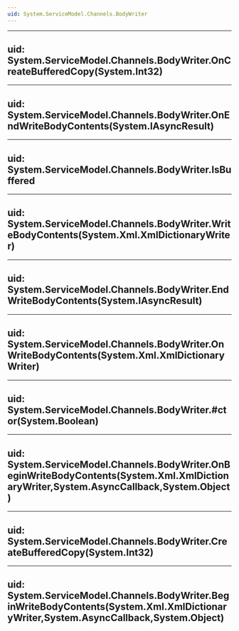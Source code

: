 ```yaml
---
uid: System.ServiceModel.Channels.BodyWriter
---
```


---
uid: System.ServiceModel.Channels.BodyWriter.OnCreateBufferedCopy(System.Int32)
---

---
uid: System.ServiceModel.Channels.BodyWriter.OnEndWriteBodyContents(System.IAsyncResult)
---

---
uid: System.ServiceModel.Channels.BodyWriter.IsBuffered
---

---
uid: System.ServiceModel.Channels.BodyWriter.WriteBodyContents(System.Xml.XmlDictionaryWriter)
---

---
uid: System.ServiceModel.Channels.BodyWriter.EndWriteBodyContents(System.IAsyncResult)
---

---
uid: System.ServiceModel.Channels.BodyWriter.OnWriteBodyContents(System.Xml.XmlDictionaryWriter)
---

---
uid: System.ServiceModel.Channels.BodyWriter.#ctor(System.Boolean)
---

---
uid: System.ServiceModel.Channels.BodyWriter.OnBeginWriteBodyContents(System.Xml.XmlDictionaryWriter,System.AsyncCallback,System.Object)
---

---
uid: System.ServiceModel.Channels.BodyWriter.CreateBufferedCopy(System.Int32)
---

---
uid: System.ServiceModel.Channels.BodyWriter.BeginWriteBodyContents(System.Xml.XmlDictionaryWriter,System.AsyncCallback,System.Object)
---
